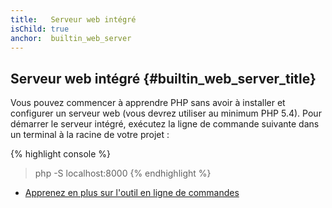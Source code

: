 ```yaml
---
title:   Serveur web intégré
isChild: true
anchor:  builtin_web_server
---
```


## Serveur web intégré {#builtin_web_server_title}

Vous pouvez commencer à apprendre PHP sans avoir à installer et configurer un serveur web (vous devrez utiliser au 
minimum PHP 5.4). Pour démarrer le serveur intégré, exécutez la ligne de commande suivante dans un terminal à la racine 
de votre projet :

{% highlight console %}
> php -S localhost:8000
{% endhighlight %}

* [Apprenez en plus sur l'outil en ligne de commandes][cli-server]

[cli-server]: http://www.php.net/manual/fr/features.commandline.webserver.php

